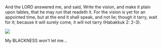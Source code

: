 And the LORD answered me, and said, Write the vision, and make it plain upon tables, that he may run that readeth it. For the vision is yet for an appointed time, but at the end it shall speak, and not lie; though it tarry, wait for it; because it will surely come, it will not tarry (Habakkuk 2: 2-3).

<img src="https://res.cloudinary.com/benevolent-woman/image/upload/c_scale,e_brightness:80,w_280/v1588197562/pexels-photo-2951140_qlf4d1.jpg" class="center">

My BLACKNESS won't let me...




